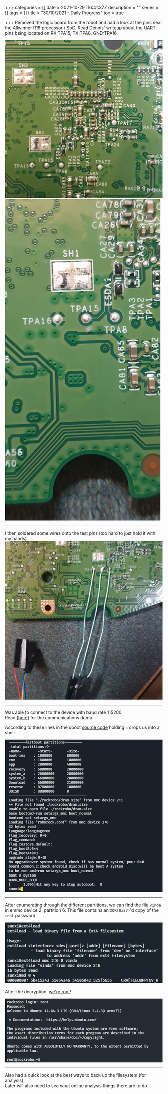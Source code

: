 +++
categories = []
date = 2021-10-29T16:41:37Z
description = ""
series = []
tags = []
title = "30/10/2021 - Daily Progress"
toc = true

+++
Removed the logic board from the robot and had a look at the pins near the Allwinner R16 processor / SoC. Read Dennis' writeup about the UART pins being located on RX:TPA15, TX:TPA8, GND:TPA16

![](/uploads/20211029-20211030_022010.jpg)  ![](/uploads/20211029-20211030_021616.jpg)

***

I then soldered some wires onto the test pins (too hard to just hold it with my hands)![](/uploads/20211029-20211030_025959.jpg)

***

Was able to connect to the device with baud rate 115200.  
Read [\[here\]](/uart-preboot-communications/) for the communications dump.

According to these lines in the uboot [source code](https://github.com/allwinner-zh/bootloader/blob/master/u-boot-2011.09/board/sunxi/board_common.c#L843-L847) holding `s` drops us into a shell

![](/uploads/20211029-snipaste_2021-10-30_03-06-33.jpg)

***

After [enumerating](/uart-preboot-communications/) through the different partitions, we can find the file `vinda` in emmc device 2, partition 6. This file contains an `XOR(0x37)`'d copy of the `root` password

![](/uploads/20211029-snipaste_2021-10-30_03-24-41.jpg)

After the decryption, [we're root](../i-am-root)!

![](/uploads/20211029-snipaste_2021-10-30_03-26-11.jpg)

***

Also had a quick look at the best ways to back up the filesystem (for analysis).  
Later will also need to see what online analysis things there are to do